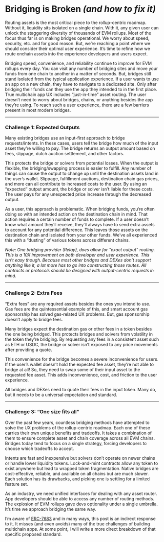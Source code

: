 # Bridging is Broken _(and how to fix it)_

Routing assets is the most critical piece to the rollup-centric roadmap. Without it, liquidity sits isolated on a single chain. With it, any given user can unlock the staggering diversity of thousands of EVM rollups.  Most of the focus thus far is on making bridges operational. We worry about speed, security, etc. and for good reason. But, we’re reaching a point where we should consider their optimal user experience. It’s time to refine how we route onchain assets into the experience developers and users expect.

Bridging speed, convenience, and reliability continue to improve for EVM rollups every day. You can visit any number of bridging sites and move your funds from one chain to another in a matter of seconds. But, bridges still stand isolated from the typical application experience. If a user wants to use an app on a new chain, they have to navigate to a dedicated site. Only after bridging their funds can they use the app they intended to in the first place. True multichain app UX includes “just-in-time” asset routing. The user doesn’t need to worry about bridges, chains, or anything besides the app they’re using. To reach such a user experience, there are a few barriers present in most modern bridges.

---

### Challenge 1: Expected Outputs
Many existing bridges use an input-first approach to bridge requests/intents. In these cases, users tell the bridge how much of the input asset they’re willing to pay. The bridge returns an output amount based on fees, slippage, dutch auction settlement, and other factors.

This protects the bridge or solvers from potential losses. When the output is flexible, the bridging/swapping process is easier to fulfill. Any number of things can cause the output to change up until the destination assets land in the user’s wallet. Slippage, fulfillment auctions, destination chain gas prices, and more can all contribute to increased costs to the user. By using an “expected” output amount, the bridge or solver isn’t liable for these costs. The user pays for any unexpected price increase through the decreased output.

As a user, this approach is problematic. When bridging funds, you’re often doing so with an intended action on the destination chain in mind. That action requires a certain number of funds to complete. If a user doesn’t know what amount they’ll receive, they’ll always have to send extra assets to account for any potential difference. This leaves those assets on the destination chain and isolated from your other funds. We’ve all experienced this with a “dusting” of various tokens across different chains.

_Note: One bridging provider (Relay), does allow for “exact output” routing. This is a 10X improvement on both developer and user experience. This isn’t easy though. Because most other bridges and DEXes don’t support anything like it, a lot more has to go into constructing those routes. All contracts or protocols should be designed with output-centric requests in mind._

---

### Challenge 2: Extra Fees
“Extra fees” are any required assets besides the ones you intend to use. Gas fees are the quintessential example of this, and smart account gas sponsorship has solved gas-related UX problems. But, gas sponsorship doesn’t apply to bridge fees.

Many bridges expect the destination gas or other fees in a token besides the one being bridged. This protects bridges and solvers from volatility in the token they’re bridging. By requesting any fees in a consistent asset such as ETH or USDC, the bridge or solver isn’t exposed to any price movements after providing a quote.

This convenience for the bridge becomes a severe inconvenience for users. If the user’s wallet doesn’t hold the expected fee asset, they’re not able to bridge at all! So, they need to swap some of their input asset to the requested fee asset. This adds inconvenience, cost, and friction to the user experience.

All bridges and DEXes need to quote their fees in the input token. Many do, but it needs to be a universal expectation and standard.

---

### Challenge 3: “One size fits all”

Over the past few years, countless bridging methods have attempted to solve the UX problems of the rollup-centric roadmap. Each one of these carries their own unique benefits and tradeoffs. It takes a combination of them to ensure complete asset and chain coverage across all EVM chains. Bridges today tend to focus on a single strategy, forcing developers to choose which tradeoffs to accept.

Intents are fast and inexpensive but solvers don’t operate on newer chains or handle lower liquidity tokens. Lock-and-mint contracts allow any token to exist anywhere but lead to wrapped token fragmentation. Native bridges are cost-effective, reliable, and available on all chains but are much slower. Each solution has its drawbacks, and picking one is settling for a limited feature set.

As an industry, we need unified interfaces for dealing with any asset router. App developers should be able to access any number of routing methods. The explosion of EVM rollups gave devs optionality under a single umbrella. It’s time we approach bridging the same way.

I’m aware of [ERC-7683](https://www.erc7683.org) and in many ways, this post is an indirect response to it. It misses (and even avoids) many of the true challenges of building multichain apps. At some point, I will write a more direct breakdown of that specific proposed standard.
